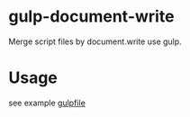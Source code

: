 # gulp-document-write

Merge script files by document.write use gulp.

# Usage

see example [gulpfile](https://github.com/Javey/gulp-document-write/blob/master/test/gulpfile.js)